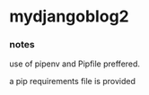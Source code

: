 # mydjangoblog2

### notes
use of pipenv and Pipfile preffered.

a pip requirements file is provided
